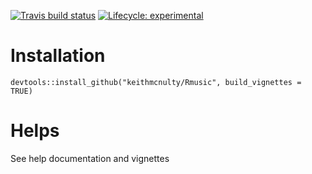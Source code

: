 <!-- badges: start -->
[![Travis build status](https://travis-ci.org/keithmcnulty/Rmusic.svg?branch=master)](https://travis-ci.com/keithmcnulty/Rmusic.svg?branch=master)
[![Lifecycle: experimental](https://img.shields.io/badge/lifecycle-experimental-orange.svg)](https://www.tidyverse.org/lifecycle/#experimental)
<!-- badges: end -->

# Installation
`devtools::install_github("keithmcnulty/Rmusic", build_vignettes = TRUE)`

# Helps
See help documentation and vignettes
